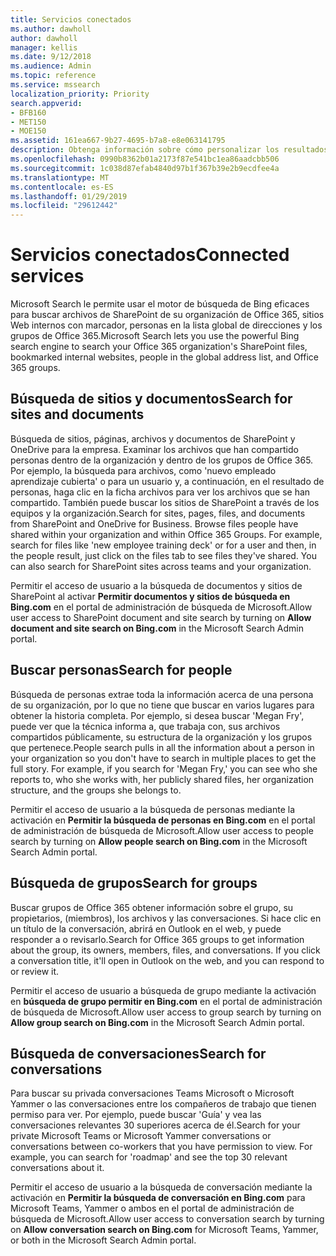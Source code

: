 ```yaml
---
title: Servicios conectados
ms.author: dawholl
author: dawholl
manager: kellis
ms.date: 9/12/2018
ms.audience: Admin
ms.topic: reference
ms.service: mssearch
localization_priority: Priority
search.appverid:
- BFB160
- MET150
- MOE150
ms.assetid: 161ea667-9b27-4695-b7a8-e8e063141795
description: Obtenga información sobre cómo personalizar los resultados del trabajo que aparecen cuando se usa Microsoft Search.
ms.openlocfilehash: 0990b8362b01a2173f87e541bc1ea86aadcbb506
ms.sourcegitcommit: 1c038d87efab4840d97b1f367b39e2b9ecdfee4a
ms.translationtype: MT
ms.contentlocale: es-ES
ms.lasthandoff: 01/29/2019
ms.locfileid: "29612442"
---
```

# <a name="connected-services"></a><span data-ttu-id="5f0f3-103">Servicios conectados</span><span class="sxs-lookup"><span data-stu-id="5f0f3-103">Connected services</span></span>

<span data-ttu-id="5f0f3-104">Microsoft Search le permite usar el motor de búsqueda de Bing eficaces para buscar archivos de SharePoint de su organización de Office 365, sitios Web internos con marcador, personas en la lista global de direcciones y los grupos de Office 365.</span><span class="sxs-lookup"><span data-stu-id="5f0f3-104">Microsoft Search lets you use the powerful Bing search engine to search your Office 365 organization's SharePoint files, bookmarked internal websites, people in the global address list, and Office 365 groups.</span></span>
  
## <a name="search-for-sites-and-documents"></a><span data-ttu-id="5f0f3-105">Búsqueda de sitios y documentos</span><span class="sxs-lookup"><span data-stu-id="5f0f3-105">Search for sites and documents</span></span>

<span data-ttu-id="5f0f3-p101">Búsqueda de sitios, páginas, archivos y documentos de SharePoint y OneDrive para la empresa. Examinar los archivos que han compartido personas dentro de la organización y dentro de los grupos de Office 365. Por ejemplo, la búsqueda para archivos, como 'nuevo empleado aprendizaje cubierta' o para un usuario y, a continuación, en el resultado de personas, haga clic en la ficha archivos para ver los archivos que se han compartido. También puede buscar los sitios de SharePoint a través de los equipos y la organización.</span><span class="sxs-lookup"><span data-stu-id="5f0f3-p101">Search for sites, pages, files, and documents from SharePoint and OneDrive for Business. Browse files people have shared within your organization and within Office 365 Groups. For example, search for files like 'new employee training deck' or for a user and then, in the people result, just click on the files tab to see files they've shared. You can also search for SharePoint sites across teams and your organization.</span></span>
  
<span data-ttu-id="5f0f3-110">Permitir el acceso de usuario a la búsqueda de documentos y sitios de SharePoint al activar **Permitir documentos y sitios de búsqueda en Bing.com** en el portal de administración de búsqueda de Microsoft.</span><span class="sxs-lookup"><span data-stu-id="5f0f3-110">Allow user access to SharePoint document and site search by turning on **Allow document and site search on Bing.com** in the Microsoft Search Admin portal.</span></span> 
  
## <a name="search-for-people"></a><span data-ttu-id="5f0f3-111">Buscar personas</span><span class="sxs-lookup"><span data-stu-id="5f0f3-111">Search for people</span></span>

<span data-ttu-id="5f0f3-p102">Búsqueda de personas extrae toda la información acerca de una persona de su organización, por lo que no tiene que buscar en varios lugares para obtener la historia completa. Por ejemplo, si desea buscar 'Megan Fry', puede ver que la técnica informa a, que trabaja con, sus archivos compartidos públicamente, su estructura de la organización y los grupos que pertenece.</span><span class="sxs-lookup"><span data-stu-id="5f0f3-p102">People search pulls in all the information about a person in your organization so you don't have to search in multiple places to get the full story. For example, if you search for 'Megan Fry,' you can see who she reports to, who she works with, her publicly shared files, her organization structure, and the groups she belongs to.</span></span>
  
<span data-ttu-id="5f0f3-114">Permitir el acceso de usuario a la búsqueda de personas mediante la activación en **Permitir la búsqueda de personas en Bing.com** en el portal de administración de búsqueda de Microsoft.</span><span class="sxs-lookup"><span data-stu-id="5f0f3-114">Allow user access to people search by turning on **Allow people search on Bing.com** in the Microsoft Search Admin portal.</span></span> 
  
## <a name="search-for-groups"></a><span data-ttu-id="5f0f3-115">Búsqueda de grupos</span><span class="sxs-lookup"><span data-stu-id="5f0f3-115">Search for groups</span></span>

<span data-ttu-id="5f0f3-p103">Buscar grupos de Office 365 obtener información sobre el grupo, su propietarios, (miembros), los archivos y las conversaciones. Si hace clic en un título de la conversación, abrirá en Outlook en el web, y puede responder a o revisarlo.</span><span class="sxs-lookup"><span data-stu-id="5f0f3-p103">Search for Office 365 groups to get information about the group, its owners, members, files, and conversations. If you click a conversation title, it'll open in Outlook on the web, and you can respond to or review it.</span></span>
  
<span data-ttu-id="5f0f3-118">Permitir el acceso de usuario a búsqueda de grupo mediante la activación en **búsqueda de grupo permitir en Bing.com** en el portal de administración de búsqueda de Microsoft.</span><span class="sxs-lookup"><span data-stu-id="5f0f3-118">Allow user access to group search by turning on **Allow group search on Bing.com** in the Microsoft Search Admin portal.</span></span> 
  
## <a name="search-for-conversations"></a><span data-ttu-id="5f0f3-119">Búsqueda de conversaciones</span><span class="sxs-lookup"><span data-stu-id="5f0f3-119">Search for conversations</span></span>

<span data-ttu-id="5f0f3-p104">Para buscar su privada conversaciones Teams Microsoft o Microsoft Yammer o las conversaciones entre los compañeros de trabajo que tienen permiso para ver. Por ejemplo, puede buscar 'Guía' y vea las conversaciones relevantes 30 superiores acerca de él.</span><span class="sxs-lookup"><span data-stu-id="5f0f3-p104">Search for your private Microsoft Teams or Microsoft Yammer conversations or conversations between co-workers that you have permission to view. For example, you can search for 'roadmap' and see the top 30 relevant conversations about it.</span></span>
  
<span data-ttu-id="5f0f3-122">Permitir el acceso de usuario a la búsqueda de conversación mediante la activación en **Permitir la búsqueda de conversación en Bing.com** para Microsoft Teams, Yammer o ambos en el portal de administración de búsqueda de Microsoft.</span><span class="sxs-lookup"><span data-stu-id="5f0f3-122">Allow user access to conversation search by turning on **Allow conversation search on Bing.com** for Microsoft Teams, Yammer, or both in the Microsoft Search Admin portal.</span></span> 

  

